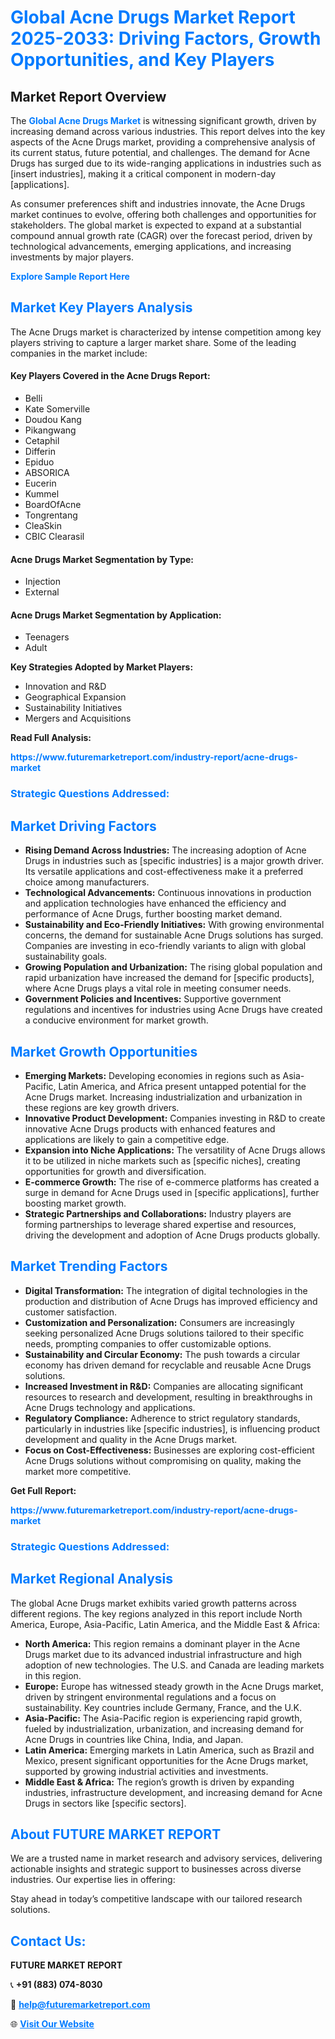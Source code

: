 <h1 style="color: #007BFF;">Global Acne Drugs Market Report 2025-2033: Driving Factors, Growth Opportunities, and Key Players</h1>

<section id="overview">
<h2>Market Report Overview</h2>
<p>The <a href="https://www.futuremarketreport.com/industry-report/acne-drugs-market" style="color: #007BFF; text-decoration: none;"><strong>Global Acne Drugs Market</strong></a> is witnessing significant growth, driven by increasing demand across various industries. This report delves into the key aspects of the Acne Drugs market, providing a comprehensive analysis of its current status, future potential, and challenges. The demand for Acne Drugs has surged due to its wide-ranging applications in industries such as [insert industries], making it a critical component in modern-day [applications].</p>
<p>As consumer preferences shift and industries innovate, the Acne Drugs market continues to evolve, offering both challenges and opportunities for stakeholders. The global market is expected to expand at a substantial compound annual growth rate (CAGR) over the forecast period, driven by technological advancements, emerging applications, and increasing investments by major players.</p>
</section>

<section id="overview">
<p><a href="https://www.futuremarketreport.com/request-sample/reportId=102218" style="color: #007BFF; text-decoration: none;"><strong>Explore Sample Report Here</strong></a></p>
</section>

<section id="key-players">
<h2 style="color: #007BFF;">Market Key Players Analysis</h2>
<p>The Acne Drugs market is characterized by intense competition among key players striving to capture a larger market share. Some of the leading companies in the market include:</p>
<h4>Key Players Covered in the Acne Drugs Report:</h4>
<ul><li>Belli</li><li>Kate Somerville</li><li>Doudou Kang</li><li>Pikangwang</li><li>Cetaphil</li><li>Differin</li><li>Epiduo</li><li>ABSORICA</li><li>Eucerin</li><li>Kummel</li><li>BoardOfAcne</li><li>Tongrentang</li><li>CleaSkin</li><li>CBIC Clearasil</li></ul>
<h4>Acne Drugs Market Segmentation by Type:</h4>
<ul><li>Injection</li><li>External</li></ul>

<h4>Acne Drugs Market Segmentation by Application:</h4>
<ul><li>Teenagers</li><li>Adult</li></ul>
<p><strong>Key Strategies Adopted by Market Players:</strong></p>
<ul>
<li>Innovation and R&D</li>
<li>Geographical Expansion</li>
<li>Sustainability Initiatives</li>
<li>Mergers and Acquisitions</li>
</ul>
</section>

<section>
<p><strong>Read Full Analysis: </strong></p><a href="https://www.futuremarketreport.com/industry-report/acne-drugs-market" style="color: #007BFF; text-decoration: none;"><strong>https://www.futuremarketreport.com/industry-report/acne-drugs-market</strong></a>
<h3 style="color: #007BFF;">Strategic Questions Addressed:</h3>
</section>

<section id="driving-factors">
<h2 style="color: #007BFF;">Market Driving Factors</h2>
<ul>
<li><strong>Rising Demand Across Industries:</strong> The increasing adoption of Acne Drugs in industries such as [specific industries] is a major growth driver. Its versatile applications and cost-effectiveness make it a preferred choice among manufacturers.</li>
<li><strong>Technological Advancements:</strong> Continuous innovations in production and application technologies have enhanced the efficiency and performance of Acne Drugs, further boosting market demand.</li>
<li><strong>Sustainability and Eco-Friendly Initiatives:</strong> With growing environmental concerns, the demand for sustainable Acne Drugs solutions has surged. Companies are investing in eco-friendly variants to align with global sustainability goals.</li>
<li><strong>Growing Population and Urbanization:</strong> The rising global population and rapid urbanization have increased the demand for [specific products], where Acne Drugs plays a vital role in meeting consumer needs.</li>
<li><strong>Government Policies and Incentives:</strong> Supportive government regulations and incentives for industries using Acne Drugs have created a conducive environment for market growth.</li>
</ul>
</section>

<section id="growth-opportunities">
<h2 style="color: #007BFF;">Market Growth Opportunities</h2>
<ul>
<li><strong>Emerging Markets:</strong> Developing economies in regions such as Asia-Pacific, Latin America, and Africa present untapped potential for the Acne Drugs market. Increasing industrialization and urbanization in these regions are key growth drivers.</li>
<li><strong>Innovative Product Development:</strong> Companies investing in R&D to create innovative Acne Drugs products with enhanced features and applications are likely to gain a competitive edge.</li>
<li><strong>Expansion into Niche Applications:</strong> The versatility of Acne Drugs allows it to be utilized in niche markets such as [specific niches], creating opportunities for growth and diversification.</li>
<li><strong>E-commerce Growth:</strong> The rise of e-commerce platforms has created a surge in demand for Acne Drugs used in [specific applications], further boosting market growth.</li>
<li><strong>Strategic Partnerships and Collaborations:</strong> Industry players are forming partnerships to leverage shared expertise and resources, driving the development and adoption of Acne Drugs products globally.</li>
</ul>
</section>

<section id="trending-factors">
<h2 style="color: #007BFF;">Market Trending Factors</h2>
<ul>
<li><strong>Digital Transformation:</strong> The integration of digital technologies in the production and distribution of Acne Drugs has improved efficiency and customer satisfaction.</li>
<li><strong>Customization and Personalization:</strong> Consumers are increasingly seeking personalized Acne Drugs solutions tailored to their specific needs, prompting companies to offer customizable options.</li>
<li><strong>Sustainability and Circular Economy:</strong> The push towards a circular economy has driven demand for recyclable and reusable Acne Drugs solutions.</li>
<li><strong>Increased Investment in R&D:</strong> Companies are allocating significant resources to research and development, resulting in breakthroughs in Acne Drugs technology and applications.</li>
<li><strong>Regulatory Compliance:</strong> Adherence to strict regulatory standards, particularly in industries like [specific industries], is influencing product development and quality in the Acne Drugs market.</li>
<li><strong>Focus on Cost-Effectiveness:</strong> Businesses are exploring cost-efficient Acne Drugs solutions without compromising on quality, making the market more competitive.</li>
</ul>
</section>

<section>
<p><strong>Get Full Report: </strong></p><a href="https://www.futuremarketreport.com/industry-report/acne-drugs-market" style="color: #007BFF; text-decoration: none;"><strong>https://www.futuremarketreport.com/industry-report/acne-drugs-market</strong></a>
<h3 style="color: #007BFF;">Strategic Questions Addressed:</h3>
</section>


<section id="regional-analysis">
<h2 style="color: #007BFF;">Market Regional Analysis</h2>
<p>The global Acne Drugs market exhibits varied growth patterns across different regions. The key regions analyzed in this report include North America, Europe, Asia-Pacific, Latin America, and the Middle East & Africa:</p>
<ul>
<li><strong>North America:</strong> This region remains a dominant player in the Acne Drugs market due to its advanced industrial infrastructure and high adoption of new technologies. The U.S. and Canada are leading markets in this region.</li>
<li><strong>Europe:</strong> Europe has witnessed steady growth in the Acne Drugs market, driven by stringent environmental regulations and a focus on sustainability. Key countries include Germany, France, and the U.K.</li>
<li><strong>Asia-Pacific:</strong> The Asia-Pacific region is experiencing rapid growth, fueled by industrialization, urbanization, and increasing demand for Acne Drugs in countries like China, India, and Japan.</li>
<li><strong>Latin America:</strong> Emerging markets in Latin America, such as Brazil and Mexico, present significant opportunities for the Acne Drugs market, supported by growing industrial activities and investments.</li>
<li><strong>Middle East & Africa:</strong> The region’s growth is driven by expanding industries, infrastructure development, and increasing demand for Acne Drugs in sectors like [specific sectors].</li>
</ul>
</section>

<footer>
<h2 style="color: #007BFF;">About FUTURE MARKET REPORT</h2>
<p>We are a trusted name in market research and advisory services, delivering actionable insights and strategic support to businesses across diverse industries. Our expertise lies in offering:</p>

<p>Stay ahead in today’s competitive landscape with our tailored research solutions.</p>

<h2 style="color: #007BFF;">Contact Us:</h2>
<p><strong>FUTURE MARKET REPORT</strong></p>
<p>📞 <strong>+91 (883) 074-8030</strong></p>
<p>📧 <strong><a href="mailto:help@futuremarketreport.com" style="color: #007BFF;">help@futuremarketreport.com</a></strong></p>
<p>🌐 <strong><a href="https://www.futuremarketreport.com/" style="color: #007BFF;">Visit Our Website</a></strong></p>
</footer>